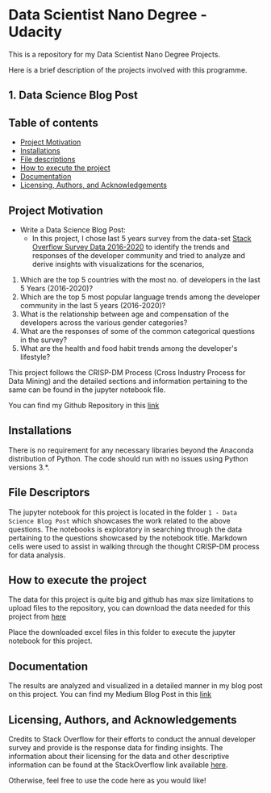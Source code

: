 # Data Scientist Nano Degree - Udacity

This is a repository for my Data Scientist Nano Degree Projects.

Here is a brief description of the projects involved with this programme.

## 1. Data Science Blog Post


## Table of contents

- [Project Motivation](#ProjectMotivation)
- [Installations](#installations)
- [File descriptions](#desc)
- [How to execute the project](#execute)
- [Documentation](#documentation)
- [Licensing, Authors, and Acknowledgements](#license)

## Project Motivation <a name="ProjectMotivation"></a>
 - Write a Data Science Blog Post:
   - In this project, I chose last 5 years survey from the data-set [Stack Overflow Survey Data 2016-2020](https://insights.stackoverflow.com/survey) to identify the trends and responses of the developer community and tried to analyze and derive insights with visualizations for the scenarios,
1. Which are the top 5 countries with the most no. of developers in the last 5 Years (2016-2020)?
2. Which are the top 5 most popular language trends among the developer community in the last 5 years (2016-2020)?
3. What is the relationship between age and compensation of the developers across the various gender categories?
4. What are the responses of some of the common categorical questions in the survey?
5. What are the health and food habit trends among the developer's lifestyle?

This project follows the CRISP-DM Process (Cross Industry Process for Data Mining) and the detailed sections and information pertaining to the same can be found in the jupyter notebook file.

You can find my Github Repository in this [link](https://github.com/annish-py/udacity-data-scientist-nanodegree)

## Installations <a name="installations"></a>
There is no requirement for any necessary libraries beyond the Anaconda distribution of Python. The code should run with no issues using Python versions 3.*.

## File Descriptors <a name="desc"></a>
The jupyter notebook for this project is located in the folder `1 - Data Science Blog Post` which showcases the work related to the above questions. The notebooks is exploratory in searching through the data pertaining to the questions showcased by the notebook title. Markdown cells were used to assist in walking through the thought CRISP-DM process for data analysis.

## How to execute the project <a name="execute"></a>
The data for this project is quite big and github has max size limitations to upload files to the repository, you can download the data needed for this project from [here](https://drive.google.com/drive/folders/1tEx4t_WOJUAhxJ6zISwR3-Et9HMXJxud?usp=sharing)

Place the downloaded excel files in this folder to execute the jupyter notebook for this project.

## <a name="documentation">Documentation </a>
The results are analyzed and visualized in a detailed manner in my blog post on this project.
You can find my Medium Blog Post in this [link](https://annishprashanth.medium.com/what-does-the-developer-community-has-to-say-to-the-world-b02b90712b7b)


## <a name="license">Licensing, Authors, and Acknowledgements </a>
Credits to Stack Overflow for their efforts to conduct the annual developer survey and provide is the response data for finding insights.  The information about their licensing for the data and other descriptive information can be found at the StackOverflow link available [here](https://insights.stackoverflow.com/survey). 
 
Otherwise, feel free to use the code here as you would like! 









